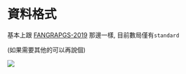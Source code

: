 # 資料格式

基本上跟 [FANGRAPGS-2019](https://www.fangraphs.com/leaders.aspx?pos=all&stats=pit&lg=all&qual=0&type=0&season=2019&month=0&season1=2019&ind=0&team=0,ts&rost=0&age=14,58&filter=&players=0&startdate=&enddate=) 那邊一樣, 目前數局僅有```standard``` 

(如果需要其他的可以再說個)

![](https://i.imgur.com/Lq2phFn.png)
